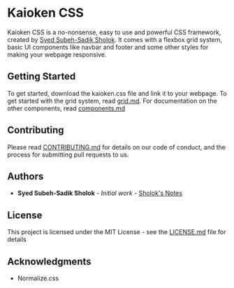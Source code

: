 # Kaioken CSS

Kaioken CSS is a no-nonsense, easy to use and powerful CSS framework, created
by [Syed Subeh-Sadik Sholok](https://sholok404.github.io). It comes with a flexbox grid system, basic
UI components like navbar and footer and some other styles for making your webpage responsive.

## Getting Started

To get started, download the kaioken.css file and link it to your webpage.
To get started with the grid system, read [grid.md](docs/grid.md). For documentation
on the other components, read [components.md](docs/components.md)

## Contributing

Please read [CONTRIBUTING.md](CONTRIBUTING.md) for details on our code of conduct, and the process for submitting pull requests to us.

## Authors

* **Syed Subeh-Sadik Sholok** - *Initial work* - [Sholok's Notes](https://sholok404.github.io)

## License

This project is licensed under the MIT License - see the [LICENSE.md](LICENSE.md) file for details

## Acknowledgments

* Normalize.css
